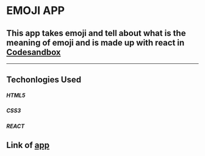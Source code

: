 # EMOJI APP
## This app takes emoji and tell about what is the meaning of emoji and is made up with react in [Codesandbox](https://codesandbox.io/)
----
## Techonlogies Used 
##### HTML5
##### CSS3 
##### REACT

## Link of [app](https://gmjon.csb.app/)
